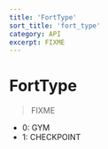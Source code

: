 ```yaml
---
title: 'FortType'
sort_title: 'fort_type'
category: API
excerpt: FIXME
---
```


# FortType

> FIXME

- 0: GYM
- 1: CHECKPOINT

